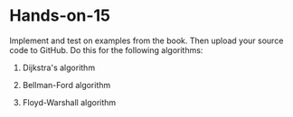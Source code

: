# Hands-on-15
Implement and test on examples from the book. Then upload your source code to GitHub. Do this for the following algorithms:

1.  Dijkstra's algorithm

2. Bellman-Ford algorithm

3. Floyd-Warshall algorithm
